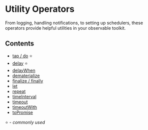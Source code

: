 # Utility Operators

From logging, handling notifications, to setting up schedulers, these operators
provide helpful utilities in your observable toolkit.

## Contents

- [tap / do](do.md) :star:
- [delay](delay.md) :star:
- [delayWhen](delaywhen.md)
- [dematerialize](dematerialize.md)
- [finalize / finally](finalize.md)
- [let](let.md)
- [repeat](repeat.md)
- [timeInterval](timeinterval.md)
- [timeout](timeout.md)
- [timeoutWith](timeoutwith.md)
- [toPromise](topromise.md)

:star: - _commonly used_
